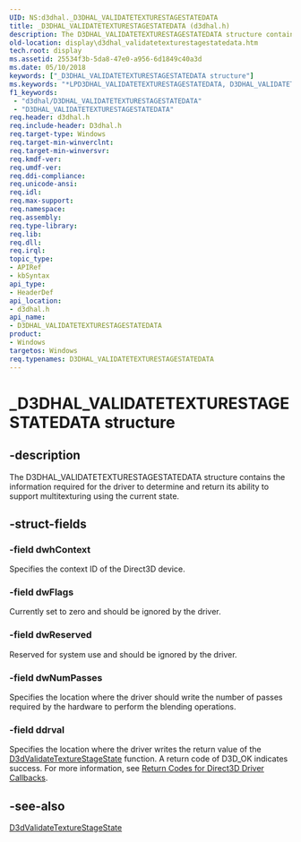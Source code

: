 ```yaml
---
UID: NS:d3dhal._D3DHAL_VALIDATETEXTURESTAGESTATEDATA
title: _D3DHAL_VALIDATETEXTURESTAGESTATEDATA (d3dhal.h)
description: The D3DHAL_VALIDATETEXTURESTAGESTATEDATA structure contains the information required for the driver to determine and return its ability to support multitexturing using the current state.
old-location: display\d3dhal_validatetexturestagestatedata.htm
tech.root: display
ms.assetid: 25534f3b-5da8-47e0-a956-6d1849c40a3d
ms.date: 05/10/2018
keywords: ["_D3DHAL_VALIDATETEXTURESTAGESTATEDATA structure"]
ms.keywords: "*LPD3DHAL_VALIDATETEXTURESTAGESTATEDATA, D3DHAL_VALIDATETEXTURESTAGESTATEDATA, D3DHAL_VALIDATETEXTURESTAGESTATEDATA structure [Display Devices], LPD3DHAL_VALIDATETEXTURESTAGESTATEDATA, LPD3DHAL_VALIDATETEXTURESTAGESTATEDATA structure pointer [Display Devices], _D3DHAL_VALIDATETEXTURESTAGESTATEDATA, d3dhal/D3DHAL_VALIDATETEXTURESTAGESTATEDATA, d3dhal/LPD3DHAL_VALIDATETEXTURESTAGESTATEDATA, d3dstrct_1f23a380-4c92-44c1-a2ae-7e0558fad221.xml, display.d3dhal_validatetexturestagestatedata"
f1_keywords:
 - "d3dhal/D3DHAL_VALIDATETEXTURESTAGESTATEDATA"
 - "D3DHAL_VALIDATETEXTURESTAGESTATEDATA"
req.header: d3dhal.h
req.include-header: D3dhal.h
req.target-type: Windows
req.target-min-winverclnt: 
req.target-min-winversvr: 
req.kmdf-ver: 
req.umdf-ver: 
req.ddi-compliance: 
req.unicode-ansi: 
req.idl: 
req.max-support: 
req.namespace: 
req.assembly: 
req.type-library: 
req.lib: 
req.dll: 
req.irql: 
topic_type:
- APIRef
- kbSyntax
api_type:
- HeaderDef
api_location:
- d3dhal.h
api_name:
- D3DHAL_VALIDATETEXTURESTAGESTATEDATA
product:
- Windows
targetos: Windows
req.typenames: D3DHAL_VALIDATETEXTURESTAGESTATEDATA
---
```


# _D3DHAL_VALIDATETEXTURESTAGESTATEDATA structure


## -description


The D3DHAL_VALIDATETEXTURESTAGESTATEDATA structure contains the information required for the driver to determine and return its ability to support multitexturing using the current state.


## -struct-fields




### -field dwhContext

Specifies the context ID of the Direct3D device.


### -field dwFlags

Currently set to zero and should be ignored by the driver.


### -field dwReserved

Reserved for system use and should be ignored by the driver.


### -field dwNumPasses

Specifies the location where the driver should write the number of passes required by the hardware to perform the blending operations.


### -field ddrval

Specifies the location where the driver writes the return value of the <a href="https://docs.microsoft.com/windows-hardware/drivers/ddi/d3dhal/nc-d3dhal-lpd3dhal_validatetexturestagestatecb">D3dValidateTextureStageState</a> function. A return code of D3D_OK indicates success. For more information, see <a href="https://docs.microsoft.com/windows-hardware/drivers/display/return-codes-for-direct3d-driver-callbacks">Return Codes for Direct3D Driver Callbacks</a>.


## -see-also




<a href="https://docs.microsoft.com/windows-hardware/drivers/ddi/d3dhal/nc-d3dhal-lpd3dhal_validatetexturestagestatecb">D3dValidateTextureStageState</a>
 

 


